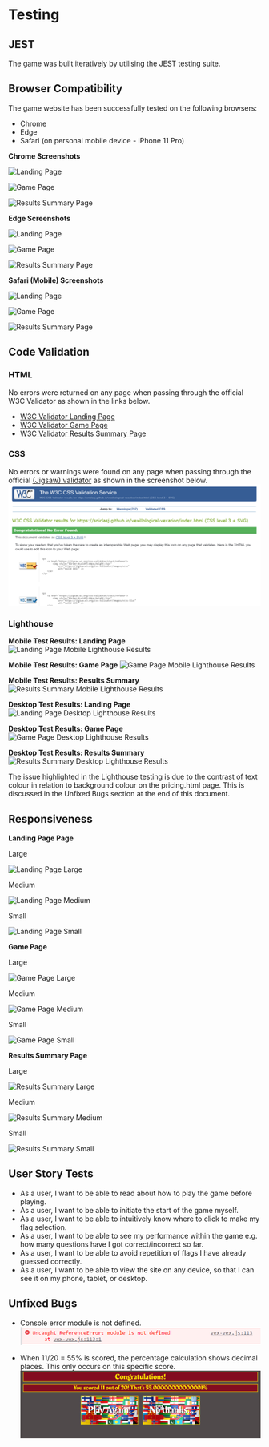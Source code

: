# Testing

## JEST

The game was built iteratively by utilising the JEST testing suite.

## Browser Compatibility

The game website has been successfully tested on the following browsers:
- Chrome
- Edge
- Safari (on personal mobile device - iPhone 11 Pro)

__Chrome Screenshots__

![Landing Page](documentation/testing/sj-fitness-chrome-desktop.jpg)

![Game Page](documentation/testing/sj-fitness-chrome-desktop-a.jpg)

![Results Summary Page](documentation/testing/sj-fitness-chrome-desktop-b.jpg)

__Edge Screenshots__

![Landing Page](documentation/testing/sj-fitness-chrome-desktop.jpg)

![Game Page](documentation/testing/sj-fitness-chrome-desktop-a.jpg)

![Results Summary Page](documentation/testing/sj-fitness-chrome-desktop-b.jpg)

__Safari (Mobile) Screenshots__

![Landing Page](documentation/testing/sj-fitness-chrome-desktop.jpg)

![Game Page](documentation/testing/sj-fitness-chrome-desktop-a.jpg)

![Results Summary Page](documentation/testing/sj-fitness-chrome-desktop-b.jpg)

## Code Validation

### HTML

No errors were returned on any page when passing through the official W3C Validator as shown in the links below.
  - [W3C Validator Landing Page](https://validator.w3.org/nu/?doc=https%3A%2F%2Fsniclasj.github.io%2Fvexillological-vexation%2Findex.html)
  - [W3C Validator Game Page](https://validator.w3.org/nu/?doc=https%3A%2F%2Fsniclasj.github.io%2Fvexillological-vexation%2Fvex-vex.html)
  - [W3C Validator Results Summary Page](https://validator.w3.org/nu/?doc=https%3A%2F%2Fsniclasj.github.io%2Fvexillological-vexation%2Ffinished.html)

### CSS

No errors or warnings were found on any page when passing through the official [(Jigsaw) validator](https://jigsaw.w3.org/css-validator/validator?uri=https%3A%2F%2Fsniclasj.github.io%2Fvexillological-vexation%2Findex.html&profile=css3svg&usermedium=all&warning=1&vextwarning=&lang=en#warnings) as shown in the screenshot below.
![CSS Validator](documentation/testing/vex-vex-css-validation.png)

### Lighthouse

__Mobile Test Results: Landing Page__
![Landing Page Mobile Lighthouse Results](documentation/testing/sj-fitness-index-lighthouse-mobile.jpg)

__Mobile Test Results: Game Page__
![Game Page Mobile Lighthouse Results](documentation/testing/sj-fitness-pricing-lighthouse-mobile.jpg)

__Mobile Test Results: Results Summary__
![Results Summary Mobile Lighthouse Results](documentation/testing/sj-fitness-join-us-lighthouse-mobile.jpg)

__Desktop Test Results: Landing Page__
![Landing Page Desktop Lighthouse Results](documentation/testing/sj-fitness-index-lighthouse-desktop.jpg)

__Desktop Test Results: Game Page__
![Game Page Desktop Lighthouse Results](documentation/testing/sj-fitness-pricing-lighthouse-desktop.jpg)

__Desktop Test Results: Results Summary__
![Results Summary Desktop Lighthouse Results](documentation/testing/sj-fitness-join-us-lighthouse-desktop.jpg)

The issue highlighted in the Lighthouse testing is due to the contrast of text colour in relation to background colour on the pricing.html page. This is discussed in the Unfixed Bugs section at the end of this document.

## Responsiveness

__Landing Page Page__

Large

![Landing Page Large](documentation/testing/sj-fitness-responsiveness-large.jpg)

Medium

![Landing Page Medium](documentation/testing/sj-fitness-responsiveness-medium.jpg)

Small

![Landing Page Small](documentation/testing/sj-fitness-responsiveness-small.jpg)

__Game Page__

Large

![Game Page Large](documentation/testing/sj-fitness-responsiveness-pricing-large.jpg)

Medium

![Game Page Medium](documentation/testing/sj-fitness-responsiveness-pricing-medium.jpg)

Small

![Game Page Small](documentation/testing/sj-fitness-responsiveness-pricing-small.jpg)

__Results Summary Page__

Large

![Results Summary Large](documentation/testing/sj-fitness-responsiveness-join-us-large.jpg)

Medium

![Results Summary Medium](documentation/testing/sj-fitness-responsiveness-join-us-medium.jpg)

Small

![Results Summary Small](documentation/testing/sj-fitness-responsiveness-join-us-small.jpg)

## User Story Tests

- As a user, I want to be able to read about how to play the game before playing.
- As a user, I want to be able to initiate the start of the game myself.
- As a user, I want to be able to intuitively know where to click to make my flag selection.
- As a user, I want to be able to see my performance within the game e.g. how many questions have I got correct/incorrect so far.
- As a user, I want to be able to avoid repetition of flags I have already guessed correctly.
- As a user, I want to be able to view the site on any device, so that I can see it on my phone, tablet, or desktop.

## Unfixed Bugs

- Console error module is not defined.
![Console Error](documentation/testing/vex-vex-console-reference-error.png)

- When 11/20 = 55% is scored, the percentage calculation shows decimal places. This only occurs on this specific score.
![55% Error](documentation/testing/vex-vex-fifty-five-percent-bug.png)